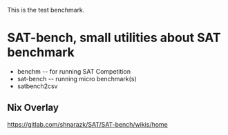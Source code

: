 This is the test benchmark.
# SAT-bench, small utilities about SAT benchmark

- benchm  -- for running SAT Competition
- sat-bench -- running micro benchmark(s)
- satbench2csv

## Nix Overlay

https://gitlab.com/shnarazk/SAT/SAT-bench/wikis/home

